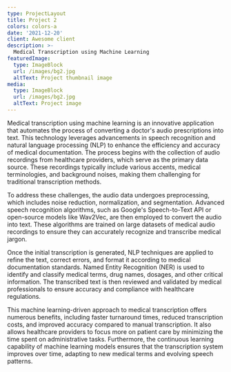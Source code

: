 ```yaml
---
type: ProjectLayout
title: Project 2
colors: colors-a
date: '2021-12-20'
client: Awesome client
description: >-
  Medical Transcription using Machine Learning
featuredImage:
  type: ImageBlock
  url: /images/bg2.jpg
  altText: Project thumbnail image
media:
  type: ImageBlock
  url: /images/bg2.jpg
  altText: Project image
---
```


Medical transcription using machine learning is an innovative application that automates the process of converting a doctor's audio prescriptions into text. This technology leverages advancements in speech recognition and natural language processing (NLP) to enhance the efficiency and accuracy of medical documentation. The process begins with the collection of audio recordings from healthcare providers, which serve as the primary data source. These recordings typically include various accents, medical terminologies, and background noises, making them challenging for traditional transcription methods.

To address these challenges, the audio data undergoes preprocessing, which includes noise reduction, normalization, and segmentation. Advanced speech recognition algorithms, such as Google's Speech-to-Text API or open-source models like Wav2Vec, are then employed to convert the audio into text. These algorithms are trained on large datasets of medical audio recordings to ensure they can accurately recognize and transcribe medical jargon. 

Once the initial transcription is generated, NLP techniques are applied to refine the text, correct errors, and format it according to medical documentation standards. Named Entity Recognition (NER) is used to identify and classify medical terms, drug names, dosages, and other critical information. The transcribed text is then reviewed and validated by medical professionals to ensure accuracy and compliance with healthcare regulations.

This machine learning-driven approach to medical transcription offers numerous benefits, including faster turnaround times, reduced transcription costs, and improved accuracy compared to manual transcription. It also allows healthcare providers to focus more on patient care by minimizing the time spent on administrative tasks. Furthermore, the continuous learning capability of machine learning models ensures that the transcription system improves over time, adapting to new medical terms and evolving speech patterns.

